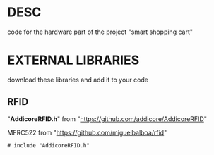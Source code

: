 # DESC
code for the hardware part of the project "smart shopping cart"

# EXTERNAL LIBRARIES
download these libraries and add it to your code

## RFID 
"**AddicoreRFID.h**" from "https://github.com/addicore/AddicoreRFID"

MFRC522 from "https://github.com/miguelbalboa/rfid"


```# include "AddicoreRFID.h"```

